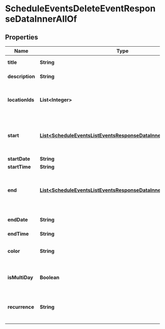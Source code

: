 

# ScheduleEventsDeleteEventResponseDataInnerAllOf


## Properties

| Name | Type | Description | Notes |
|------------ | ------------- | ------------- | -------------|
|**title** | **String** | The name of the event |  |
|**description** | **String** | Description for event |  [optional] |
|**locationIds** | **List&lt;Integer&gt;** | The list of locations where this event occurs |  |
|**start** | [**List&lt;ScheduleEventsListEventsResponseDataInnerAllOf1StartInner&gt;**](ScheduleEventsListEventsResponseDataInnerAllOf1StartInner.md) | The events start date-time for each locations timezone |  [optional] |
|**startDate** | **String** | Start date |  |
|**startTime** | **String** | Start time |  |
|**end** | [**List&lt;ScheduleEventsListEventsResponseDataInnerAllOf1EndInner&gt;**](ScheduleEventsListEventsResponseDataInnerAllOf1EndInner.md) | The events end date-time for each locations timezone |  [optional] |
|**endDate** | **String** | End date for multi-day events |  |
|**endTime** | **String** | End time |  |
|**color** | **String** | A hex number representing the color |  [optional] |
|**isMultiDay** | **Boolean** | If true, the event is a multi-day event |  |
|**recurrence** | **String** | Recurrence rules as defined by the RFC 5545 spec |  [optional] |



